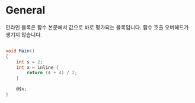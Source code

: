 # General
인라인 블록은 함수 본문에서 값으로 바로 평가되는 블록입니다. 함수 호출 오버헤드가 생기지 않습니다.

```cs

void Main()
{
    int s = 2;
    int x = inline {
        return (s + 4) / 2;
    }

    @$x;
}

```